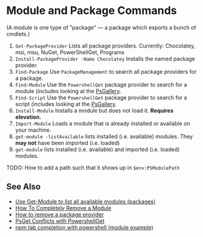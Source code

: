﻿# Module and Package Commands

(A module is one type of "package" &mdash; a package which exports a bunch of cmdlets.)

1. `Get-PackageProvider`
    Lists all package providers. Currently: Chocolatey, msi, msu, NuGet, PowerShellGet, Programs
2. `Install-PackageProvider -Name Chocolatey`
    Installs the named package provider.
3. `Find-Package`
    Use `PackageManagement` to search all package providers for a package.
4. `Find-Module`
    Use the `PowershellGet` package provider to search for a module (includes looking at the [PsGallery](https://www.powershellgallery.com/).
5. `Find-Script`
    Use the `PowershellGet` package provider to search for a script (includes looking at the [PsGallery](https://www.powershellgallery.com/).
6. `Install-Module`
    Installs a module but does not load it. **Requires elevation.**
7. `Import-Module`
    Loads a module that is already installed or available on your machine.
8. `get-module -listAvailable`
    lists installed (i.e. available) modules. They **may not** have been imported (i.e. loaded)
9. `get-module`
    lists installed (i.e. available) and imported (i.e. loaded) modules.

TODO: How to add a path such that it shows up in `$env:PSModulePath`


## See Also

 - [Use Get-Module to list all available modules (packages)](Get_All_Available_Modules.md)
 - [How To Completely Remove a Module](how_to_completely_remove_a_module.md)
 - [How to remove a package provider](remove_package_provider.md)
 - [PsGet Conflicts with PowershellGet](psget_conflicts_with_PowerShellGet.md)
 - [npm tab completion with powershell (module example)](../npm/tab_completion_with_powershell.html)